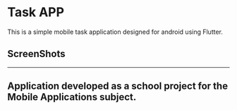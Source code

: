 # Task APP


This is a simple mobile task application designed for android using Flutter. 


## ScreenShots


---
Application developed as a school project for the Mobile Applications subject. 
--- 